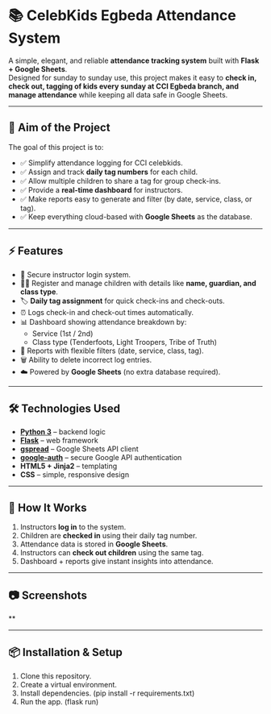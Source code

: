 # 📚 CelebKids Egbeda Attendance System

A simple, elegant, and reliable **attendance tracking system** built with **Flask + Google Sheets**.  
Designed for sunday to sunday use, this project makes it easy to **check in, check out, tagging of kids every sunday at CCI Egbeda branch, and manage attendance** while keeping all data safe in Google Sheets.

---

## 🎯 Aim of the Project
The goal of this project is to:
- ✅ Simplify attendance logging for CCI celebkids.
- ✅ Assign and track **daily tag numbers** for each child.
- ✅ Allow multiple children to share a tag for group check-ins.
- ✅ Provide a **real-time dashboard** for instructors.
- ✅ Make reports easy to generate and filter (by date, service, class, or tag).
- ✅ Keep everything cloud-based with **Google Sheets** as the database.

---

## ⚡ Features
- 🔑 Secure instructor login system.
- 👧👦 Register and manage children with details like **name, guardian, and class type**.
- 🏷️ **Daily tag assignment** for quick check-ins and check-outs.
- ⏰ Logs check-in and check-out times automatically.
- 📊 Dashboard showing attendance breakdown by:
  - Service (1st / 2nd)
  - Class type (Tenderfoots, Light Troopers, Tribe of Truth)
- 📑 Reports with flexible filters (date, service, class, tag).
- 🗑️ Ability to delete incorrect log entries.
- ☁️ Powered by **Google Sheets** (no extra database required).

---

## 🛠️ Technologies Used
- **[Python 3](https://www.python.org/)** – backend logic
- **[Flask](https://flask.palletsprojects.com/)** – web framework
- **[gspread](https://github.com/burnash/gspread)** – Google Sheets API client
- **[google-auth](https://google-auth.readthedocs.io/)** – secure Google API authentication
- **HTML5 + Jinja2** – templating
- **CSS** – simple, responsive design

---

## 🚀 How It Works
1. Instructors **log in** to the system.
2. Children are **checked in** using their daily tag number.
3. Attendance data is stored in **Google Sheets**.
4. Instructors can **check out children** using the same tag.
5. Dashboard + reports give instant insights into attendance.

---

## 📷 Screenshots
**

---

## 📦 Installation & Setup
1. Clone this repository.
2. Create a virtual environment.
3. Install dependencies. (pip install -r requirements.txt)
4. Run the app. (flask run)

